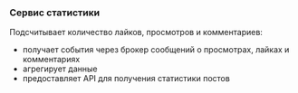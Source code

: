 ### Сервис статистики

Подсчитывает количество лайков, просмотров и комментариев:
* получает события через брокер сообщений о просмотрах, лайках и комментариях
* агрегирует данные
* предоставляет API для получения статистики постов